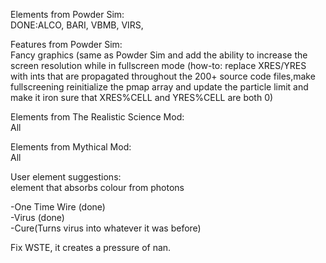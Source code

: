 Elements from Powder Sim:<br />
DONE:ALCO, BARI, VBMB, VIRS,
 
Features from Powder Sim:<br />
Fancy graphics (same as Powder Sim and add the ability to increase the screen resolution while in fullscreen mode (how-to: replace XRES/YRES with ints that are propagated throughout the 200+ source code files,make fullscreening reinitialize the pmap array and update the particle limit and make it iron sure that XRES%CELL and YRES%CELL are both 0)
 
Elements from The Realistic Science Mod:<br />
All
 
Elements from Mythical Mod:<br />
All
 
 
User element suggestions:<br />
<iamaway> element that absorbs colour from photons<br />
 
-One Time Wire (done)<br />
-Virus (done)<br />
-Cure(Turns virus into whatever it was before) <br />



Fix WSTE, it creates a pressure of nan.<br />

